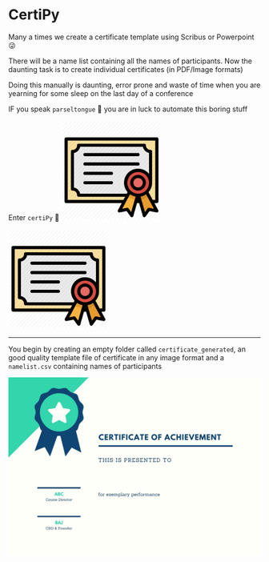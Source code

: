 # CertiPy
Many a times we create a certificate template using Scribus or Powerpoint :stuck_out_tongue_winking_eye:

There will be a name list containing all the names of participants. Now the daunting task is to create individual certificates (in PDF/Image formats)

Doing this manually is daunting, error prone and waste of time when you are yearning for some sleep on the last day of a conference

IF you speak `parseltongue` :snake: you are in luck to automate this boring stuff

Enter `certiPy` :tada:  <img src="https://github.com/rahulvenugopal/CertiPy/blob/main/certi.png" width="200px" />

<img src="https://github.com/rahulvenugopal/CertiPy/blob/main/certi.png" height="200px" />

---

You begin by creating an empty folder called `certificate_generated`, an good quality template file of certificate in any image format and a `namelist.csv` containing names of participants

![Template Image](https://github.com/rahulvenugopal/CertiPy/blob/main/template.jpg)

